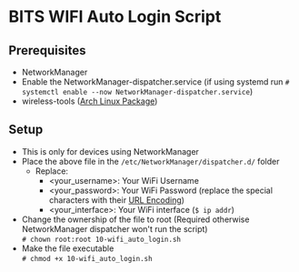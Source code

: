 # BITS WIFI Auto Login Script

## Prerequisites

- NetworkManager
- Enable the NetworkManager-dispatcher.service (if using systemd run `# systemctl enable --now NetworkManager-dispatcher.service`)
- wireless-tools (<a href="https://archlinux.org/packages/extra/x86_64/wireless_tools/">Arch Linux Package</a>)

## Setup

- This is only for devices using NetworkManager
- Place the above file in the `/etc/NetworkManager/dispatcher.d/` folder
  - Replace:
    - <your_username>: Your WiFi Username
    - <your_password>: Your WiFi Password (replace the special characters with their <a href="https://www.w3schools.com/tags/ref_urlencode.ASP">URL Encoding</a>)
    - <your_interface>: Your WiFi interface (`$ ip addr`)
- Change the ownership of the file to root (Required otherwise NetworkManager dispatcher won't run the script)
  <br>`# chown root:root 10-wifi_auto_login.sh`
- Make the file executable
  <br>`# chmod +x 10-wifi_auto_login.sh`
